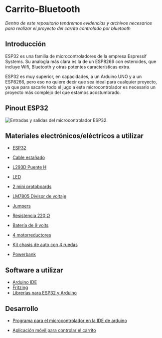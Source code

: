 # Carrito-Bluetooth

*Dentro de este repositorio tendremos evidencias y archivos necesarios para realizar el proyecto del carrito controlado por bluetooth*

## Introducción 

ESP32 es una familia de microcontroladores de la empresa Espressif Systems. Su analogía más clara es la de un ESP8266 con esteroides, que incluye Wifi, Bluetooth y otras potentes características extra.

ESP32 es muy superior, en capacidades, a un Arduino UNO y a un ESP8266, pero eso no quiere decir que sea ideal para cualquier proyecto, ya que para sacarle todo el jugo a este microcontrolador es necesario un proyecto más complejo del que estamos acostumbrado.

## Pinout ESP32
![Entradas y salidas del microcontrolador ESP32.](https://cdn.shopify.com/s/files/1/0609/6011/2892/files/doc-esp32-pinout-reference-wroom-devkit.png)

## Materiales electrónicos/eléctricos a utilizar
- [ESP32](https://articulo.mercadolibre.com.mx/MLM-1423413615-esp32-240-mhz-con-wifi-bluetooth-y-ble-_JM#position=3&search_layout=stack&type=item&tracking_id=0e62333a-6b9e-4c63-9157-888dff82da85)

- [Cable estañado](https://articulo.mercadolibre.com.mx/MLM-1346436958-840-piezas-14-longitudes-protoboa-cables-puente-para-arduino-_JM#is_advertising=true&position=3&search_layout=stack&type=pad&tracking_id=4683c59f-faf7-4e14-bcc1-47492dc7ed2b&is_advertising=true&ad_domain=VQCATCORE_LST&ad_position=3&ad_click_id=NTU4MjQxODgtOWYxNi00OTM3LWJlMzAtMzExMzAyMmM5NmUz)

- [L293D Puente H](https://articulo.mercadolibre.com.mx/MLM-606062197-puente-h-l293d-_JM#position=2&search_layout=stack&type=item&tracking_id=c2bf0199-f8f2-4a78-aae7-e7a60a41fbbd)

- [LED](https://articulo.mercadolibre.com.mx/MLM-602673385-paquete-led-diodo-emisor-de-luz-100pzs-ultra-brillante-5mm-_JM#position=6&search_layout=grid&type=item&tracking_id=9d947b4e-a2d6-4d21-a902-b776e7083c2f)

- [2 mini protoboards](https://articulo.mercadolibre.com.mx/MLM-767304104-mini-proto-board-1-bloque-2-tiras-steren-509-005-protoboard-_JM#position=8&search_layout=stack&type=item&tracking_id=7b0971c4-522f-4daf-aad4-8f0f93f952d0)

- [LM7805 Divisor de voltaje](https://articulo.mercadolibre.com.mx/MLM-689151088-regulador-de-voltaje-lm7805-78-05-5v-15a-l7805cv-10pzs-_JM#position=3&search_layout=stack&type=item&tracking_id=dc37a16d-284d-4456-aae6-0e42c1784e6d)

- [Jumpers](https://articulo.mercadolibre.com.mx/MLM-810499552-120-cables-jumpers-dupont-h-h-m-m-h-m-10cm-para-protoboard-_JM#position=2&search_layout=stack&type=item&tracking_id=a72e3444-eccd-4762-93cc-f944af8952ee)

- [Resistencia 220 Ω](https://articulo.mercadolibre.com.mx/MLM-631953546-600-resistencias-14-w-_JM#is_advertising=true&position=1&search_layout=stack&type=pad&tracking_id=fed958a7-e2fb-4a53-a46f-fd93cca3a8d5&is_advertising=true&ad_domain=VQCATCORE_LST&ad_position=1&ad_click_id=ZWM4NGQ2ZGUtMTZiZS00YTdlLWI5NDAtZmY2MzYwNjIxNDc0)

- [Batería de 9 volts](https://www.steren.com.mx/pila-recargable-nimh-9v-cuadrada-200-mah.html)

- [4 motorreductores](https://articulo.mercadolibre.com.mx/MLM-791853297-2-piezas-motorreductor-recto-481-motor-2-ejes-carro-arduino-_JM#position=4&search_layout=grid&type=item&tracking_id=3cb5a44b-2afd-47e3-97dd-f1971cc66032)

- [Kit chasis de auto con 4 ruedas](https://articulo.mercadolibre.com.mx/MLM-1467833827-kit-arduino-chasis-de-automovil-inteligente-con-4-ruedas-_JM#is_advertising=true&position=1&search_layout=stack&type=pad&tracking_id=bd49845f-f331-4d39-92fa-c10918443277&is_advertising=true&ad_domain=VQCATCORE_LST&ad_position=1&ad_click_id=ZDUxYzQ4NmQtMTlmYi00MzNjLThjOTItMjQzZDU0NTY5MGVm)

- [Powerbank](https://www.mercadolibre.com.mx/power-bank-pila-bateria-portatil-10000mah-carga-rapida-1hora/p/MLM21078226?pdp_filters=category:MLM429747#searchVariation=MLM21078226&position=2&search_layout=stack&type=product&tracking_id=b7e169e8-5983-41f5-8bc5-4c41e79e7c70)

## Software a utilizar 

- [Arduino IDE](https://www.arduino.cc/en/software)
- [Fritzing](https://fritzing.org/)
- [Librerías para ESP32 y Arduino](https://programarfacil.com/esp8266/programar-esp32-ide-arduino/)

## Desarrollo

- [Programa para el microcontrolador en la IDE de arduino](https://github.com/MiguelPM01/Carrito-Bluetooth/tree/main/Programa%20Arduino%20Carrito%20Bluetooth)

- [Aplicación móvil para controlar el carrito](https://github.com/MiguelPM01/Carrito-Bluetooth/tree/main/App%20joystick)
